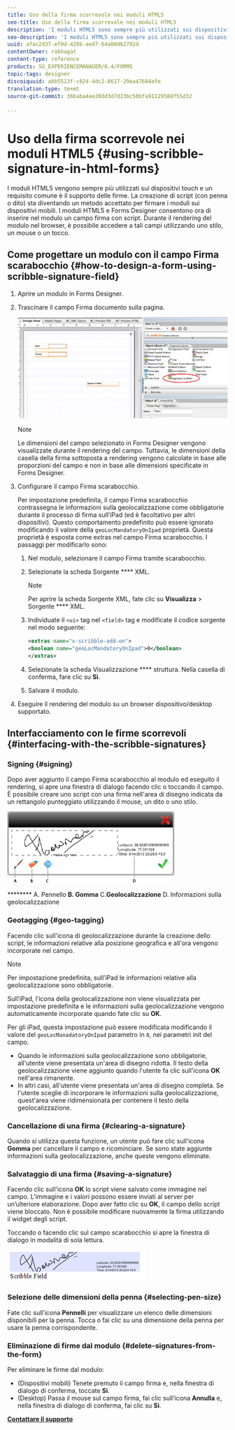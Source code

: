 ```yaml
---
title: Uso della firma scorrevole nei moduli HTML5
seo-title: Uso della firma scorrevole nei moduli HTML5
description: 'I moduli HTML5 sono sempre più utilizzati sui dispositivi touch e un requisito comune è il supporto delle firme. La firma di documenti su dispositivi mobili sta diventando un metodo accettato per firmare moduli su dispositivi mobili. '
seo-description: 'I moduli HTML5 sono sempre più utilizzati sui dispositivi touch e un requisito comune è il supporto delle firme. La firma di documenti su dispositivi mobili sta diventando un metodo accettato per firmare moduli su dispositivi mobili. '
uuid: afac2d37-ef0d-428b-aed7-64a00d62792d
contentOwner: robhagat
content-type: reference
products: SG_EXPERIENCEMANAGER/6.4/FORMS
topic-tags: designer
discoiquuid: abb5513f-c824-4dc2-8617-29ea47684afe
translation-type: tm+mt
source-git-commit: 36baba4ee20dd3d7d23bc50bfa91129588f55d32

---
```



# Uso della firma scorrevole nei moduli HTML5 {#using-scribble-signature-in-html-forms}

I moduli HTML5 vengono sempre più utilizzati sui dispositivi touch e un requisito comune è il supporto delle firme. La creazione di script (con penna o dito) sta diventando un metodo accettato per firmare i moduli sui dispositivi mobili. I moduli HTML5 e Forms Designer consentono ora di inserire nel modulo un campo firma con script. Durante il rendering del modulo nel browser, è possibile accedere a tali campi utilizzando uno stilo, un mouse o un tocco.

## Come progettare un modulo con il campo Firma scarabocchio {#how-to-design-a-form-using-scribble-signature-field}

1. Aprire un modulo in Forms Designer.
1. Trascinare il campo Firma documento sulla pagina.

   ![designer_scribble](assets/designer_scribble.png)

   >[!NOTE]
   >
   >Le dimensioni del campo selezionato in Forms Designer vengono visualizzate durante il rendering del campo. Tuttavia, le dimensioni della casella della firma sottoposta a rendering vengono calcolate in base alle proporzioni del campo e non in base alle dimensioni specificate in Forms Designer.

1. Configurare il campo Firma scarabocchio.

   Per impostazione predefinita, il campo Firma scarabocchio contrassegna le informazioni sulla geolocalizzazione come obbligatorie durante il processo di firma sull’iPad (ed è facoltativo per altri dispositivi). Questo comportamento predefinito può essere ignorato modificando il valore della `geoLocMandatoryOnIpad` proprietà. Questa proprietà è esposta come extras nel campo Firma scarabocchio. I passaggi per modificarlo sono:

   1. Nel modulo, selezionare il campo Firma tramite scarabocchio.
   1. Selezionate la scheda Sorgente **** XML.

      >[!NOTE]
      >
      >Per aprire la scheda Sorgente XML, fate clic su **Visualizza** > Sorgente **** XML.

   1. Individuate il `<ui>` tag nel `<field>` tag e modificate il codice sorgente nel modo seguente:

      ```xml
      <extras name="x-scribble-add-on">
      <boolean name="geoLocMandatoryOnIpad">0</boolean>
      </extras>
      ```

   1. Selezionate la scheda Visualizzazione **** struttura. Nella casella di conferma, fare clic su **Sì**.
   1. Salvare il modulo.

1. Eseguire il rendering del modulo su un browser dispositivo/desktop supportato.

## Interfacciamento con le firme scorrevoli {#interfacing-with-the-scribble-signatures}

### Signing {#signing}

Dopo aver aggiunto il campo Firma scarabocchio al modulo ed eseguito il rendering, si apre una finestra di dialogo facendo clic o toccando il campo. È possibile creare uno script con una firma nell&#39;area di disegno indicata da un rettangolo punteggiato utilizzando il mouse, un dito o uno stilo.

![geolocalizzazione](assets/geolocation.png)

******** A. Pennello **B. Gomma** C.**Geolocalizzazione** D. Informazioni sulla geolocalizzazione

### Geotagging {#geo-tagging}

Facendo clic sull&#39;icona di geolocalizzazione durante la creazione dello script, le informazioni relative alla posizione geografica e all&#39;ora vengono incorporate nel campo.

>[!NOTE]
Per impostazione predefinita, sull’iPad le informazioni relative alla geolocalizzazione sono obbligatorie.

Sull’iPad, l’icona della geolocalizzazione non viene visualizzata per impostazione predefinita e le informazioni sulla geolocalizzazione vengono automaticamente incorporate quando fate clic su **OK**.

Per gli iPad, questa impostazione può essere modificata modificando il valore del `geoLocManadatoryOnIpad` parametro in `0`, nei parametri init del campo.

* Quando le informazioni sulla geolocalizzazione sono obbligatorie, all&#39;utente viene presentata un&#39;area di disegno ridotta. Il testo della geolocalizzazione viene aggiunto quando l&#39;utente fa clic sull&#39;icona **OK** nell&#39;area rimanente.
* In altri casi, all&#39;utente viene presentata un&#39;area di disegno completa. Se l&#39;utente sceglie di incorporare le informazioni sulla geolocalizzazione, quest&#39;area viene ridimensionata per contenere il testo della geolocalizzazione.

### Cancellazione di una firma {#clearing-a-signature}

Quando si utilizza questa funzione, un utente può fare clic sull&#39;icona **Gomma** per cancellare il campo e ricominciare. Se sono state aggiunte informazioni sulla geolocalizzazione, anche queste vengono eliminate.

### Salvataggio di una firma {#saving-a-signature}

Facendo clic sull&#39;icona **OK** lo script viene salvato come immagine nel campo. L’immagine e i valori possono essere inviati al server per un’ulteriore elaborazione. Dopo aver fatto clic su **OK**, il campo dello script viene bloccato. Non è possibile modificare nuovamente la firma utilizzando il widget degli script.

Toccando o facendo clic sul campo scarabocchio si apre la finestra di dialogo in modalità di sola lettura.

![3](assets/3.png)

### Selezione delle dimensioni della penna {#selecting-pen-size}

Fate clic sull’icona **Pennelli** per visualizzare un elenco delle dimensioni disponibili per la penna. Tocca o fai clic su una dimensione della penna per usare la penna corrispondente.

### Eliminazione di firme dal modulo {#delete-signatures-from-the-form}

Per eliminare le firme dal modulo:

* (Dispositivi mobili) Tenete premuto il campo firma e, nella finestra di dialogo di conferma, toccate **Sì**.
* (Desktop) Passa il mouse sul campo firma, fai clic sull’icona **Annulla** e, nella finestra di dialogo di conferma, fai clic su **Sì**.

**[Contattare il supporto](https://www.adobe.com/account/sign-in.supportportal.html)**
